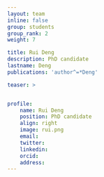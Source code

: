 ```yaml
---
layout: team
inline: false
group: students
group_rank: 2
weight: 7

title: Rui Deng
description: PhD candidate
lastname: Deng
publications: 'author^=*Deng'

teaser: >


profile:
    name: Rui Deng
    position: PhD candidate
    align: right
    image: rui.png
    email: 
    twitter:
    linkedin:
    orcid:
    address:
---
```


